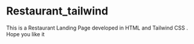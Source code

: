 # Restaurant_tailwind
This is a Restaurant Landing Page developed in HTML and Tailwind CSS . Hope you like it

